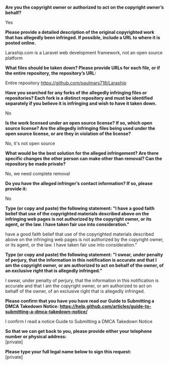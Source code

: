 **Are you the copyright owner or authorized to act on the copyright owner’s behalf?**  

Yes

**Please provide a detailed description of the original copyrighted work that has allegedly been infringed. If possible, include a URL to where it is posted online.**  

Laraship.com is a Laravel web development framework, not an open source platform

**What files should be taken down? Please provide URLs for each file, or if the entire repository, the repository’s URL:**  

Entire repository 
https://github.com/paulmars718/Laraship

**Have you searched for any forks of the allegedly infringing files or repositories? Each fork is a distinct repository and must be identified separately if you believe it is infringing and wish to have it taken down.**  

No

**Is the work licensed under an open source license? If so, which open source license? Are the allegedly infringing files being used under the open source license, or are they in violation of the license?**  

No, it's not open source

**What would be the best solution for the alleged infringement? Are there specific changes the other person can make other than removal? Can the repository be made private?**  

No, we need complete removal

**Do you have the alleged infringer’s contact information? If so, please provide it:**  

No

**Type (or copy and paste) the following statement: "I have a good faith belief that use of the copyrighted materials described above on the infringing web pages is not authorized by the copyright owner, or its agent, or the law. I have taken fair use into consideration."**  

have a good faith belief that use of the copyrighted materials described above on the infringing web pages is not authorized by the copyright owner, or its agent, or the law. I have taken fair use into consideration."

**Type (or copy and paste) the following statement: "I swear, under penalty of perjury, that the information in this notification is accurate and that I am the copyright owner, or am authorized to act on behalf of the owner, of an exclusive right that is allegedly infringed."**  
  
I swear, under penalty of perjury, that the information in this notification is accurate and that I am the copyright owner, or am authorized to act on behalf of the owner, of an exclusive right that is allegedly infringed.   

**Please confirm that you have you have read our Guide to Submitting a DMCA Takedown Notice: https://help.github.com/articles/guide-to-submitting-a-dmca-takedown-notice/**    

I confirm I read a notice Guide to Submitting a DMCA Takedown Notice

**So that we can get back to you, please provide either your telephone number or physical address:**   
[private]  

**Please type your full legal name below to sign this request:**   
[private]
